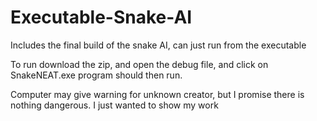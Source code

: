 # Executable-Snake-AI
Includes the final build of the snake AI, can just run from the executable

To run download the zip, and open the debug file, and click on SnakeNEAT.exe program should then run.

Computer may give warning for unknown creator, but I promise there is nothing dangerous. I just wanted to show my work

